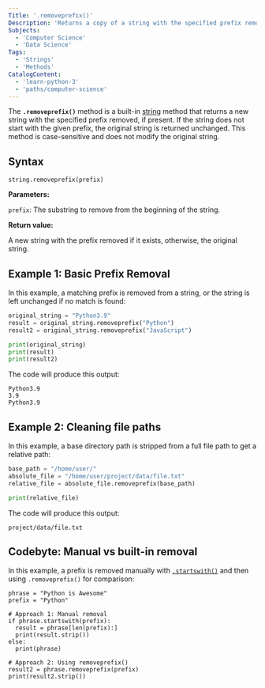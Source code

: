 ```yaml
---
Title: '.removeprefix()'
Description: 'Returns a copy of a string with the specified prefix removed, if present.'
Subjects:
  - 'Computer Science'
  - 'Data Science'
Tags:
  - 'Strings'
  - 'Methods'
CatalogContent:
  - 'learn-python-3'
  - 'paths/computer-science'
---
```


The **`.removeprefix()`** method is a built-in [string](https://www.codecademy.com/resources/docs/python/strings) method that returns a new string with the specified prefix removed, if present. If the string does not start with the given prefix, the original string is returned unchanged. This method is case-sensitive and does not modify the original string.

## Syntax

```pseudo
string.removeprefix(prefix)
```

**Parameters:**

`prefix`: The substring to remove from the beginning of the string.

**Return value:**

A new string with the prefix removed if it exists, otherwise, the original string.

## Example 1: Basic Prefix Removal

In this example, a matching prefix is removed from a string, or the string is left unchanged if no match is found:

```py
original_string = "Python3.9"
result = original_string.removeprefix("Python")
result2 = original_string.removeprefix("JavaScript")

print(original_string)
print(result)
print(result2)
```

The code will produce this output:

```shell
Python3.9
3.9
Python3.9
```

## Example 2: Cleaning file paths

In this example, a base directory path is stripped from a full file path to get a relative path:

```py
base_path = "/home/user/"
absolute_file = "/home/user/project/data/file.txt"
relative_file = absolute_file.removeprefix(base_path)

print(relative_file)
```

The code will produce this output:

```shell
project/data/file.txt
```

## Codebyte: Manual vs built-in removal

In this example, a prefix is removed manually with [`.startswith()`](https://www.codecademy.com/resources/docs/python/strings/startswith) and then using `.removeprefix()` for comparison:

```codebyte/python
phrase = "Python is Awesome"
prefix = "Python"

# Approach 1: Manual removal
if phrase.startswith(prefix):
  result = phrase[len(prefix):]
  print(result.strip())
else:
  print(phrase)

# Approach 2: Using removeprefix()
result2 = phrase.removeprefix(prefix)
print(result2.strip())
```
